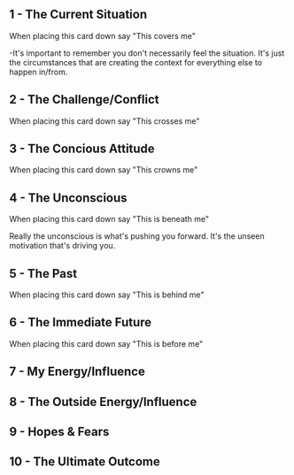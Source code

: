 ## 1 - The Current Situation

When placing this card down say "This covers me"

-It's important to remember you don't necessarily feel the situation. It's just the circumstances that are creating the context for everything else to happen in/from.



## 2 - The Challenge/Conflict

When placing this card down say "This crosses me"



## 3 - The Concious Attitude

When placing this card down say "This crowns me"



## 4 - The Unconscious

When placing this card down say "This is beneath me"

Really the unconscious is what's pushing you forward. It's the unseen motivation that's driving you.



## 5 - The Past

When placing this card down say "This is behind me"



## 6 - The Immediate Future

When placing this card down say "This is before me"



## 7 - My Energy/Influence



## 8 - The Outside Energy/Influence



## 9 - Hopes & Fears



## 10 - The Ultimate Outcome


